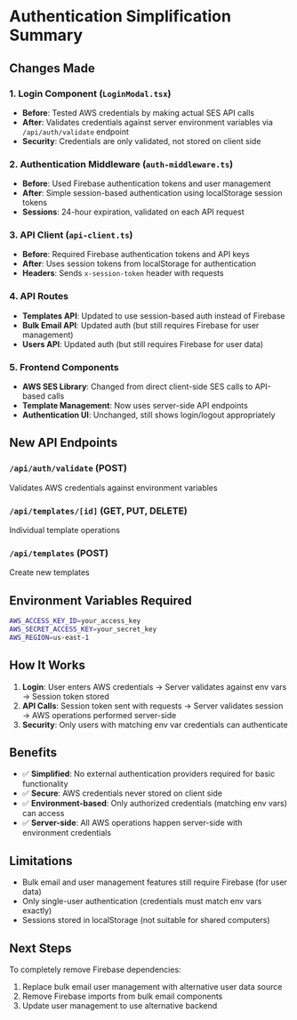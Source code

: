 # Authentication Simplification Summary

## Changes Made

### 1. Login Component (`LoginModal.tsx`)
- **Before**: Tested AWS credentials by making actual SES API calls
- **After**: Validates credentials against server environment variables via `/api/auth/validate` endpoint
- **Security**: Credentials are only validated, not stored on client side

### 2. Authentication Middleware (`auth-middleware.ts`)
- **Before**: Used Firebase authentication tokens and user management
- **After**: Simple session-based authentication using localStorage session tokens
- **Sessions**: 24-hour expiration, validated on each API request

### 3. API Client (`api-client.ts`)
- **Before**: Required Firebase authentication tokens and API keys
- **After**: Uses session tokens from localStorage for authentication
- **Headers**: Sends `x-session-token` header with requests

### 4. API Routes
- **Templates API**: Updated to use session-based auth instead of Firebase
- **Bulk Email API**: Updated auth (but still requires Firebase for user management)
- **Users API**: Updated auth (but still requires Firebase for user data)

### 5. Frontend Components
- **AWS SES Library**: Changed from direct client-side SES calls to API-based calls
- **Template Management**: Now uses server-side API endpoints
- **Authentication UI**: Unchanged, still shows login/logout appropriately

## New API Endpoints

### `/api/auth/validate` (POST)
Validates AWS credentials against environment variables

### `/api/templates/[id]` (GET, PUT, DELETE)
Individual template operations

### `/api/templates` (POST)
Create new templates

## Environment Variables Required

```bash
AWS_ACCESS_KEY_ID=your_access_key
AWS_SECRET_ACCESS_KEY=your_secret_key  
AWS_REGION=us-east-1
```

## How It Works

1. **Login**: User enters AWS credentials → Server validates against env vars → Session token stored
2. **API Calls**: Session token sent with requests → Server validates session → AWS operations performed server-side
3. **Security**: Only users with matching env var credentials can authenticate

## Benefits

- ✅ **Simplified**: No external authentication providers required for basic functionality
- ✅ **Secure**: AWS credentials never stored on client side
- ✅ **Environment-based**: Only authorized credentials (matching env vars) can access
- ✅ **Server-side**: All AWS operations happen server-side with environment credentials

## Limitations

- Bulk email and user management features still require Firebase (for user data)
- Only single-user authentication (credentials must match env vars exactly)
- Sessions stored in localStorage (not suitable for shared computers)

## Next Steps

To completely remove Firebase dependencies:
1. Replace bulk email user management with alternative user data source
2. Remove Firebase imports from bulk email components
3. Update user management to use alternative backend